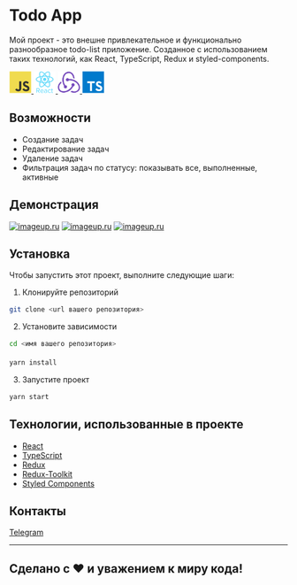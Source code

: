 # Todo App


Мой проект - это внешне привлекательное и функционально разнообразное todo-list приложение.
Cозданное с использованием таких технологий, как React, TypeScript, Redux и styled-components.

<p align="left">  <a href="https://developer.mozilla.org/en-US/docs/Web/JavaScript" target="_blank" rel="noreferrer"> <img src="https://raw.githubusercontent.com/devicons/devicon/master/icons/javascript/javascript-original.svg" alt="javascript" width="40" height="40"/> </a> <a href="https://reactjs.org/" target="_blank" rel="noreferrer"> <img src="https://raw.githubusercontent.com/devicons/devicon/master/icons/react/react-original-wordmark.svg" alt="react" width="40" height="40"/> </a> <a href="https://redux.js.org" target="_blank" rel="noreferrer"> <img src="https://raw.githubusercontent.com/devicons/devicon/master/icons/redux/redux-original.svg" alt="redux" width="40" height="40"/> </a> <a href="https://www.typescriptlang.org/" target="_blank" rel="noreferrer"> <img src="https://raw.githubusercontent.com/devicons/devicon/master/icons/typescript/typescript-original.svg" alt="typescript" width="40" height="40"/> </a> </p>


## Возможности
- Создание задач
- Редактирование задач
- Удаление задач
- Фильтрация задач по статусу: показывать все, выполненные, активные

## Демонстрация

[![imageup.ru](https://imageup.ru/img9/4356602/snimok-ekrana-2023-05-29-v-174120.jpg)](https://imageup.ru/img9/4356602/snimok-ekrana-2023-05-29-v-174120.jpg.html)
[![imageup.ru](https://imageup.ru/img35/4356607/snimok-ekrana-2023-05-29-v-174102.jpg)](https://imageup.ru/img35/4356607/snimok-ekrana-2023-05-29-v-174102.jpg.html)
[![imageup.ru](https://imageup.ru/img11/4356610/snimok-ekrana-2023-05-29-v-174052.jpg)](https://imageup.ru/img11/4356610/snimok-ekrana-2023-05-29-v-174052.jpg.html)

## Установка

Чтобы запустить этот проект, выполните следующие шаги:

1. Клонируйте репозиторий
```bash
git clone <url вашего репозитория>
```

2. Установите зависимости
```bash
cd <имя вашего репозитория>

yarn install
```
3. Запустите проект

```bash
yarn start
```

## Технологии, использованные в проекте

- [React](https://reactjs.org/)
- [TypeScript](https://www.typescriptlang.org/)
- [Redux](https://redux.js.org/)
- [Redux-Toolkit](https://redux-toolkit.js.org/)
- [Styled Components](https://styled-components.com/)

## Контакты

[Telegram](https://t.me/malafeyev7)

---

## Сделано с ❤️ и уважением к миру кода!